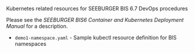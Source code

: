 Kubernetes related resources for SEEBURGER BIS 6.7 DevOps procedures

Please see the *SEEBURGER BIS6 Container and Kubernetes Deployment Manual* for a description.

* `demo1-namespace.yaml` - Sample kubectl resource definition for BIS namespaces
